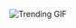 ![Trending GIF](https://media0.giphy.com/media/v1.Y2lkPThiYjIxNzcydTMwa3VqaHpjdHczdm45dHI1MHdnNG5uNjFjY2RmcXMwd3ZuM2YwaiZlcD12MV9naWZzX3NlYXJjaCZjdD1n/CTX0ivSQbI78A/giphy.gif)
